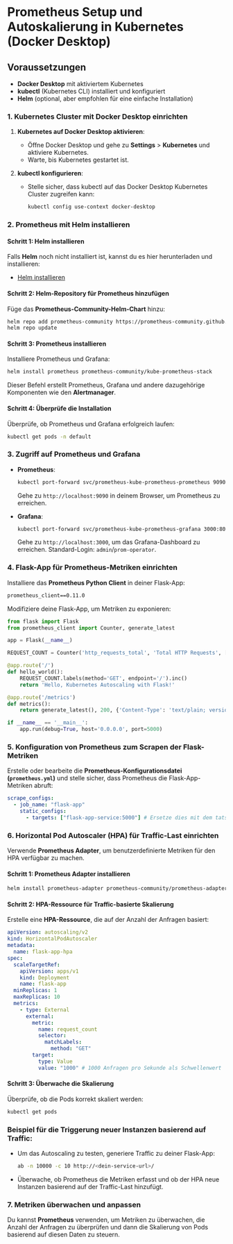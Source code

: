 # Prometheus Setup und Autoskalierung in Kubernetes (Docker Desktop)

## Voraussetzungen

- **Docker Desktop** mit aktiviertem Kubernetes
- **kubectl** (Kubernetes CLI) installiert und konfiguriert
- **Helm** (optional, aber empfohlen für eine einfache Installation)

### 1. Kubernetes Cluster mit Docker Desktop einrichten

1. **Kubernetes auf Docker Desktop aktivieren**:

   - Öffne Docker Desktop und gehe zu **Settings** > **Kubernetes** und aktiviere Kubernetes.
   - Warte, bis Kubernetes gestartet ist.

2. **kubectl konfigurieren**:
   - Stelle sicher, dass kubectl auf das Docker Desktop Kubernetes Cluster zugreifen kann:
     ```bash
     kubectl config use-context docker-desktop
     ```

### 2. Prometheus mit Helm installieren

#### Schritt 1: Helm installieren

Falls **Helm** noch nicht installiert ist, kannst du es hier herunterladen und installieren:

- [Helm installieren](https://helm.sh/docs/intro/install/)

#### Schritt 2: Helm-Repository für Prometheus hinzufügen

Füge das **Prometheus-Community-Helm-Chart** hinzu:

```bash
helm repo add prometheus-community https://prometheus-community.github.io/helm-charts
helm repo update
```

#### Schritt 3: Prometheus installieren

Installiere Prometheus und Grafana:

```bash
helm install prometheus prometheus-community/kube-prometheus-stack
```

Dieser Befehl erstellt Prometheus, Grafana und andere dazugehörige Komponenten wie den **Alertmanager**.

#### Schritt 4: Überprüfe die Installation

Überprüfe, ob Prometheus und Grafana erfolgreich laufen:

```bash
kubectl get pods -n default
```

### 3. Zugriff auf Prometheus und Grafana

- **Prometheus**:

  ```bash
  kubectl port-forward svc/prometheus-kube-prometheus-prometheus 9090:9090
  ```

  Gehe zu `http://localhost:9090` in deinem Browser, um Prometheus zu erreichen.

- **Grafana**:
  ```bash
  kubectl port-forward svc/prometheus-kube-prometheus-grafana 3000:80
  ```
  Gehe zu `http://localhost:3000`, um das Grafana-Dashboard zu erreichen. Standard-Login: `admin`/`prom-operator`.

### 4. Flask-App für Prometheus-Metriken einrichten

Installiere das **Prometheus Python Client** in deiner Flask-App:

```txt
prometheus_client==0.11.0
```

Modifiziere deine Flask-App, um Metriken zu exponieren:

```python
from flask import Flask
from prometheus_client import Counter, generate_latest

app = Flask(__name__)

REQUEST_COUNT = Counter('http_requests_total', 'Total HTTP Requests', ['method', 'endpoint'])

@app.route('/')
def hello_world():
    REQUEST_COUNT.labels(method='GET', endpoint='/').inc()
    return 'Hello, Kubernetes Autoscaling with Flask!'

@app.route('/metrics')
def metrics():
    return generate_latest(), 200, {'Content-Type': 'text/plain; version=0.0.4'}

if __name__ == '__main__':
    app.run(debug=True, host='0.0.0.0', port=5000)
```

### 5. Konfiguration von Prometheus zum Scrapen der Flask-Metriken

Erstelle oder bearbeite die **Prometheus-Konfigurationsdatei (`prometheus.yml`)** und stelle sicher, dass Prometheus die Flask-App-Metriken abruft:

```yaml
scrape_configs:
  - job_name: "flask-app"
    static_configs:
      - targets: ["flask-app-service:5000"] # Ersetze dies mit dem tatsächlichen Service-Host
```

### 6. Horizontal Pod Autoscaler (HPA) für Traffic-Last einrichten

Verwende **Prometheus Adapter**, um benutzerdefinierte Metriken für den HPA verfügbar zu machen.

#### Schritt 1: Prometheus Adapter installieren

```bash
helm install prometheus-adapter prometheus-community/prometheus-adapter
```

#### Schritt 2: HPA-Ressource für Traffic-basierte Skalierung

Erstelle eine **HPA-Ressource**, die auf der Anzahl der Anfragen basiert:

```yaml
apiVersion: autoscaling/v2
kind: HorizontalPodAutoscaler
metadata:
  name: flask-app-hpa
spec:
  scaleTargetRef:
    apiVersion: apps/v1
    kind: Deployment
    name: flask-app
  minReplicas: 1
  maxReplicas: 10
  metrics:
    - type: External
      external:
        metric:
          name: request_count
          selector:
            matchLabels:
              method: "GET"
        target:
          type: Value
          value: "1000" # 1000 Anfragen pro Sekunde als Schwellenwert
```

#### Schritt 3: Überwache die Skalierung

Überprüfe, ob die Pods korrekt skaliert werden:

```bash
kubectl get pods
```

### Beispiel für die Triggerung neuer Instanzen basierend auf Traffic:

- Um das Autoscaling zu testen, generiere Traffic zu deiner Flask-App:

  ```bash
  ab -n 10000 -c 10 http://<dein-service-url>/
  ```

- Überwache, ob Prometheus die Metriken erfasst und ob der HPA neue Instanzen basierend auf der Traffic-Last hinzufügt.

### 7. Metriken überwachen und anpassen

Du kannst **Prometheus** verwenden, um Metriken zu überwachen, die Anzahl der Anfragen zu überprüfen und dann die Skalierung von Pods basierend auf diesen Daten zu steuern.
